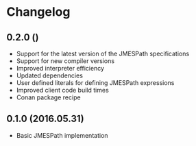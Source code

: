 # Changelog

## 0.2.0 ()
- Support for the latest version of the JMESPath specifications
- Support for new compiler versions
- Improved interpreter efficiency
- Updated dependencies
- User defined literals for defining JMESPath expressions
- Improved client code build times
- Conan package recipe

## 0.1.0 (2016.05.31)
- Basic JMESPath implementation
